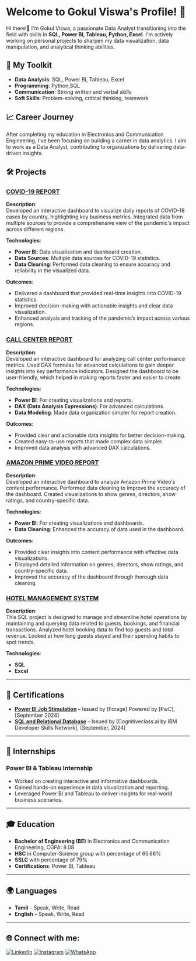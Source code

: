 # Welcome to Gokul Viswa's Profile! 👋

Hi there!👋 I'm Gokul Viswa, a passionate Data Analyst transitioning into the field with skills in **SQL, Power BI, Tableau, Python, Excel**. I'm actively working on personal projects to sharpen my data visualization, data manipulation, and analytical thinking abilities. 

## 🔧 My Toolkit
- **Data Analysis**: SQL, Power BI, Tableau, Excel
- **Programming**: Python,SQL
- **Communication**: Strong written and verbal skills
- **Soft Skills**: Problem-solving, critical thinking, teamwork

## 📈 Career Journey
After completing my education in Electronics and Communication Engineering, I've been focusing on building a career in data analytics. I aim to work as a Data Analyst, contributing to organizations by delivering data-driven insights.

## 🛠 Projects

### [COVID-19 REPORT](https://github.com/Gokul-Viswa-B/COVID19-REPORT.git)
**Description**:  
Developed an interactive dashboard to visualize daily reports of COVID-19 cases by country, highlighting key business metrics. Integrated data from multiple sources to provide a comprehensive view of the pandemic's impact across different regions.

**Technologies**:  
- **Power BI**: Data visualization and dashboard creation.
- **Data Sources**: Multiple data sources for COVID-19 statistics.
- **Data Cleaning**: Performed data cleaning to ensure accuracy and reliability in the visualized data.
  
**Outcomes**:
- Delivered a dashboard that provided real-time insights into COVID-19 statistics.
- Improved decision-making with actionable insights and clear data visualization.
- Enhanced analysis and tracking of the pandemic’s impact across various regions.

### [CALL CENTER REPORT](https://github.com/Gokul-Viswa-B/CALL-CENTER-REPORT.git)
**Description**:  
Developed an interactive dashboard for analyzing call center performance metrics. Used DAX formulas for advanced calculations to gain deeper insights into key performance indicators. Designed the dashboard to be user-friendly, which helped in making reports faster and easier to create.

**Technologies**:  
- **Power BI**: For creating visualizations and reports.
- **DAX (Data Analysis Expressions)**: For advanced calculations.
- **Data Modeling**: Made data organization simpler for report creation.

**Outcomes**:  
- Provided clear and actionable data insights for better decision-making.
- Created easy-to-use reports that made complex data simpler.
- Improved data analysis with advanced DAX calculations.

### [AMAZON PRIME VIDEO REPORT](https://github.com/Gokul-Viswa-B/AMAZON-PRIME-REPORT.git)
**Description**:  
Developed an interactive dashboard to analyze Amazon Prime Video's content performance. Performed data cleaning to improve the accuracy of the dashboard. Created visualizations to show genres, directors, show ratings, and country-specific data.

**Technologies**:  
- **Power BI**: For creating visualizations and dashboards.
- **Data Cleaning**: Enhanced the accuracy of data used in the dashboard.

**Outcomes**:  
- Provided clear insights into content performance with effective data visualizations.
- Displayed detailed information on genres, directors, show ratings, and country-specific data.
- Improved the accuracy of the dashboard through thorough data cleaning.

### [HOTEL MANAGEMENT SYSTEM](https://github.com/Gokul-Viswa-B/Hotel-Management-System.git)
**Description**:  
This SQL project is designed to manage and streamline hotel operations by maintaining and querying data related to guests, bookings, and financial transactions. Analyzed hotel booking data to find top guests and total revenue. Looked at how long guests stayed and their spending habits to spot trends.

**Technologies**:  
- **SQL**
- **Excel**

---

## 📜 Certifications

- **[Power BI Job Stimulation](https://forage-uploads-prod.s3.amazonaws.com/completion-certificates/PwC%20Switzerland/a87GpgE6tiku7q3gu_PwC%20Switzerland_JhwW4LjzfEwfCTQzH_1725700046284_completion_certificate.pdf)** – Issued by [Forage] Powered by [PwC], [September 2024]
- **[SQL and Relational Database](https://courses.cognitiveclass.ai/certificates/19d10d51d06c40ddafd7b0dc14743717#)** – Issued by [Cognitiveclass.ai by IBM Developer Skills Network], [September, 2024]


---

## 🌱 Internships

### Power BI & Tableau Internship
- Worked on creating interactive and informative dashboards.
- Gained hands-on experience in data visualization and reporting.
- Leveraged Power BI and Tableau to deliver insights for real-world business scenarios.
---

## 🎓 Education
- **Bachelor of Engineering (BE)** in Electronics and Communication Engineering, CGPA: 8.08
- **HSC** in Computer-Science group with percentage of 65.66%
- **SSLC** with percentage of 79%
- **Certifications**: Power BI, Tableau

---

## 🌍 Languages
- **Tamil** – Speak, Write, Read
- **English** – Speak, Write, Read

---

## 🌐 Connect with me:

[![LinkedIn](https://img.shields.io/badge/LinkedIn-%230077B5.svg?style=for-the-badge&logo=linkedin&logoColor=white)](https://www.linkedin.com/in/gokul-viswa-092211262?utm_source=share&utm_campaign=share_via&utm_content=profile&utm_medium=android_app)
[![Instagram](https://img.shields.io/badge/Instagram-E4405F.svg?style=for-the-badge&logo=Instagram&logoColor=white)](https://www.instagram.com/__gokul_viswa__?igsh=ejM0bnNoMTNzOGkz)
[![WhatsApp](https://img.shields.io/badge/WhatsApp-25D366?style=for-the-badge&logo=whatsapp&logoColor=white)](https://wa.me/9941222399)

